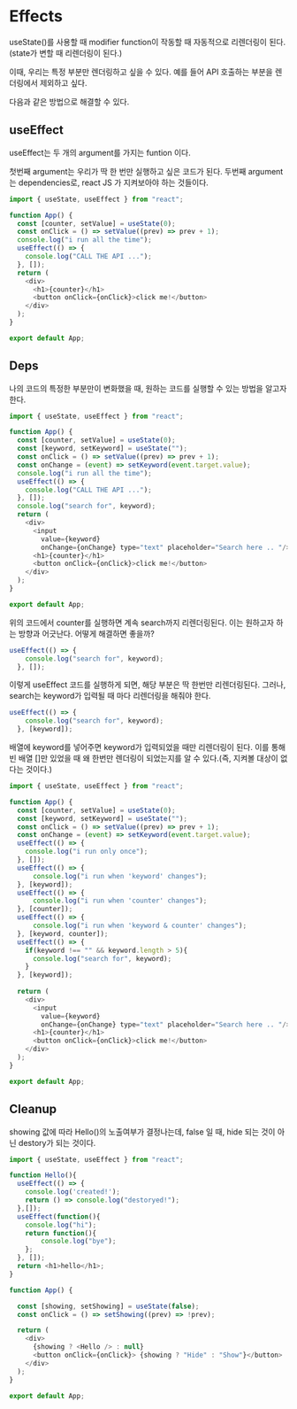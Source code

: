 # Effects

useState()를 사용할 때 modifier function이 작동할 때 자동적으로 리렌더링이 된다.(state가 변할 때 리렌더링이 된다.)

이때, 우리는 특정 부분만 렌더링하고 싶을 수 있다. 예를 들어 API 호출하는 부분을 렌더링에서 제외하고 싶다.

다음과 같은 방법으로 해결할 수 있다. 

## useEffect

useEffect는 두 개의 argument를 가지는 funtion 이다.

첫번째 argument는 우리가 딱 한 번만 실행하고 싶은 코드가 된다. 두번째 argument는 dependencies로, react JS 가 지켜보아야 하는 것들이다.

```javascript
import { useState, useEffect } from "react";

function App() {
  const [counter, setValue] = useState(0);
  const onClick = () => setValue((prev) => prev + 1);
  console.log("i run all the time");
  useEffect(() => {
    console.log("CALL THE API ...");
  }, []);
  return (
    <div>
      <h1>{counter}</h1>
      <button onClick={onClick}>click me!</button>
    </div>
  );
}

export default App;
```

## Deps

나의 코드의 특정한 부분만이 변화했을 때, 원하는 코드를 실행할 수 있는 방법을 알고자 한다.

```javascript
import { useState, useEffect } from "react";

function App() {
  const [counter, setValue] = useState(0);
  const [keyword, setKeyword] = useState("");
  const onClick = () => setValue((prev) => prev + 1);
  const onChange = (event) => setKeyword(event.target.value);
  console.log("i run all the time");
  useEffect(() => {
    console.log("CALL THE API ...");
  }, []);
  console.log("search for", keyword);
  return (
    <div>
      <input 
        value={keyword} 
        onChange={onChange} type="text" placeholder="Search here .. "/>
      <h1>{counter}</h1>
      <button onClick={onClick}>click me!</button>
    </div>
  );
}

export default App;
```

위의 코드에서 counter를 실행하면 계속 search까지 리렌더링된다. 이는 원하고자 하는 방향과 어긋난다. 어떻게 해결하면 좋을까?

```javascript
useEffect(() => {
    console.log("search for", keyword);
  }, []);
```

이렇게 useEffect 코드를 실행하게 되면, 해당 부분은 딱 한번만 리렌더링된다. 그러나, search는 keyword가 입력될 때 마다 리렌더링을 해줘야 한다.

```javascript
useEffect(() => {
    console.log("search for", keyword);
  }, [keyword]);
```

배열에 keyword를 넣어주면 keyword가 입력되었을 때만 리렌더링이 된다. 이를 통해 빈 배열 []만 있었을 때 왜 한번만 렌더링이 되었는지를 알 수 있다.(즉, 지켜볼 대상이 없다는 것이다.)

```javascript
import { useState, useEffect } from "react";

function App() {
  const [counter, setValue] = useState(0);
  const [keyword, setKeyword] = useState("");
  const onClick = () => setValue((prev) => prev + 1);
  const onChange = (event) => setKeyword(event.target.value);
  useEffect(() => {
    console.log("i run only once");
  }, []);
  useEffect(() => {
      console.log("i run when 'keyword' changes");
  }, [keyword]);
  useEffect(() => {
      console.log("i run when 'counter' changes");
  }, [counter]);
  useEffect(() => {
      console.log("i run when 'keyword & counter' changes");
  }, [keyword, counter]);
  useEffect(() => {
    if(keyword !== "" && keyword.length > 5){
      console.log("search for", keyword);
    }
  }, [keyword]);
  
  return (
    <div>
      <input 
        value={keyword} 
        onChange={onChange} type="text" placeholder="Search here .. "/>
      <h1>{counter}</h1>
      <button onClick={onClick}>click me!</button>
    </div>
  );
}

export default App;
```

## Cleanup

showing 값에 따라 Hello()의 노출여부가 결정나는데, false 일 때, hide 되는 것이 아닌 destory가 되는 것이다.

```javascript
import { useState, useEffect } from "react";

function Hello(){
  useEffect(() => {
    console.log('created!');
    return () => console.log("destoryed!");
  },[]);
  useEffect(function(){
    console.log("hi");
    return function(){
        console.log("bye");
    };
  }, []);
  return <h1>hello</h1>;
}

function App() {

  const [showing, setShowing] = useState(false);
  const onClick = () => setShowing((prev) => !prev);

  return (
    <div>
      {showing ? <Hello /> : null}
      <button onClick={onClick}> {showing ? "Hide" : "Show"}</button>
    </div>
  );
}

export default App;
```